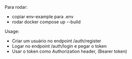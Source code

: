 Para rodar:

- copiar env-example para .env
- rodar docker compose up --build


 Usage:

 - Criar um usuário no endpoint /auth/register
 - Logar no endpoint /auth/login e pegar o token
 - Usar o token como Authorization header, (Bearer token)